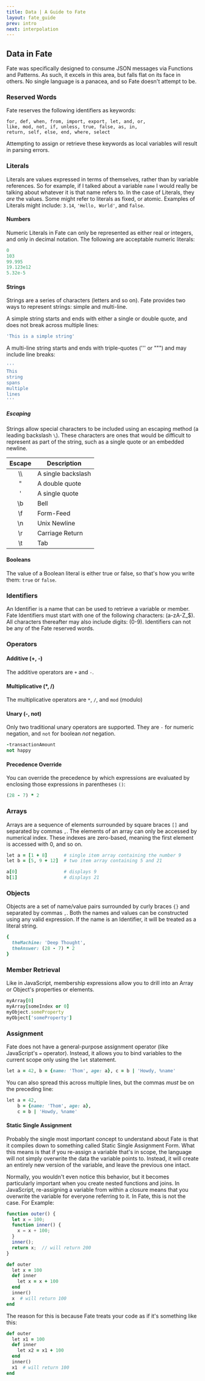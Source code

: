 ```yaml
---
title: Data | A Guide to Fate
layout: fate_guide
prev: intro
next: interpolation
---
```

## Data in Fate
Fate was specifically designed to consume JSON messages via Functions and Patterns.  As such, it excels in this area, but falls flat on its face in others.  No single language is a panacea, and so Fate doesn't attempt to be.

### Reserved Words
Fate reserves the following identifiers as keywords:

    for, def, when, from, import, export, let, and, or,
    like, mod, not, if, unless, true, false, as, in, 
    return, self, else, end, where, select

Attempting to assign or retrieve these keywords as local variables will result in parsing errors.

### Literals
Literals are values expressed in terms of themselves, rather than by variable references.  So for example, if I talked about a variable `name` I would really be talking about whatever it is that name refers to.  In the case of Literals, they *are* the values.  Some might refer to literals as fixed, or atomic.  Examples of Literals might include: `3.14`, `'Hello, World'`, and `false`.

#### Numbers
Numeric Literals in Fate can only be represented as either real or integers, and only in decimal notation.  The following are acceptable numeric literals:

```ruby
0
103
99.995
19.123e12
5.32e-5
```

#### Strings
Strings are a series of characters (letters and so on).  Fate provides two ways to represent strings: simple and multi-line.

A simple string starts and ends with either a single or double quote, and does not break across multiple lines:

```ruby
'This is a simple string'
```

A multi-line string starts and ends with triple-quotes (''' or """) and may include line breaks:

```ruby
'''
This
string
spans
multiple
lines
'''
```

##### Escaping
Strings allow special characters to be included using an escaping method (a leading backslash `\`).  These characters are ones that would be difficult to represent as part of the string, such as a single quote or an embedded newline.

| Escape | Description        |
|:------:| ------------------ |
| \\\    | A single backslash |
| \"     | A double quote     |
| \'     | A single quote     |
| \b     | Bell               |
| \f     | Form-Feed          |
| \n     | Unix Newline       |
| \r     | Carriage Return    |
| \t     | Tab                |

#### Booleans
The value of a Boolean literal is either true or false, so that's how you write them: `true` or `false`.

### Identifiers
An Identifier is a name that can be used to retrieve a variable or member.  Fate Identifiers must start with one of the following characters: (a-zA-Z_$).  All characters thereafter may also include digits: (0-9).  Identifiers can not be any of the Fate reserved words.

### Operators
#### Additive (+, -)
The additive operators are `+` and `-`.

#### Multiplicative (*, /)
The multiplicative operators are `*`, `/`, and `mod` (modulo)

#### Unary (-, not)
Only two traditional unary operators are supported.  They are `-` for numeric negation, and `not` for boolean *not* negation.

```ruby
-transactionAmount
not happy
```

#### Precedence Override
You can override the precedence by which expressions are evaluated by enclosing those expressions in parentheses `()`:

```ruby
(28 - 7) * 2
```

### Arrays
Arrays are a sequence of elements surrounded by square braces `[]` and separated by commas `,`.  The elements of an array can only be accessed by numerical index.  These indexes are zero-based, meaning the first element is accessed with 0, and so on.

```ruby
let a = [1 + 8]      # single item array containing the number 9
let b = [5, 9 + 12]  # two item array containing 5 and 21

a[0]                 # displays 9
b[1]                 # displays 21
```

### Objects
Objects are a set of name/value pairs surrounded by curly braces `{}` and separated by commas `,`.  Both the names and values can be constructed using any valid expression.  If the name is an Identifier, it will be treated as a literal string.

```ruby
{
  theMachine: 'Deep Thought',
  theAnswer: (28 - 7) * 2
}
```

### Member Retrieval
Like in JavaScript, membership expressions allow you to drill into an Array or Object's properties or elements.

```ruby
myArray[0]
myArray[someIndex or 0]
myObject.someProperty
myObject['someProperty']
```

### Assignment
Fate does not have a general-purpose assignment operator (like JavaScript's `=` operator).  Instead, it allows you to bind variables to the current scope only using the `let` statement.

```ruby
let a = 42, b = {name: 'Thom', age: a}, c = b | 'Howdy, %name'
```

You can also spread this across multiple lines, but the commas *must* be on the preceding line:

```ruby
let a = 42,
    b = {name: 'Thom', age: a},
    c = b | 'Howdy, %name'
```

#### Static Single Assignment 
Probably the single most important concept to understand about Fate is that it compiles down to something called Static Single Assignment Form.  What this means is that if you re-assign a variable that's in scope, the language will not simply overwrite the data the variable points to.  Instead, it will create an entirely new version of the variable, and leave the previous one intact.

Normally, you wouldn't even notice this behavior, but it becomes particularly important when you create nested functions and joins. In JavaScript, re-assigning a variable from within a closure means that you overwrite the variable for everyone referring to it.  In Fate, this is not the case.  For Example:

```javascript
function outer() {
  let x = 100;
  function inner() {
    x = x + 100;
  }
  inner();
  return x;  // will return 200
}
```  

```ruby
def outer
  let x = 100
  def inner
    let x = x + 100
  end
  inner()
  x  # will return 100
end
```

The reason for this is because Fate treats your code as if it's something like this:

```ruby
def outer
  let x1 = 100
  def inner
    let x2 = x1 + 100
  end
  inner()
  x1  # will return 100
end
```
